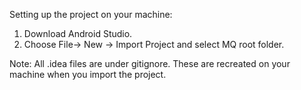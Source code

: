 Setting up the project on your machine:

1. Download Android Studio.
2. Choose File-> New -> Import Project and select MQ root folder.

Note: All .idea files are under gitignore. These are recreated on your machine when you import the project.
